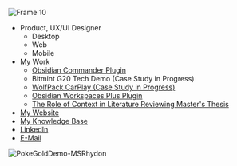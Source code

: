 ![Frame 10](https://user-images.githubusercontent.com/46250921/199635145-ecb07fd0-3a47-44de-a712-897fbbbf36ea.png)


- Product, UX/UI Designer
  - Desktop
  - Web
  - Mobile 
- My Work
  - [Obsidian Commander Plugin](https://publish.obsidian.md/johnmorabito/Notes/Obsidian+Commander+Case+Study)
  - Bitmint G20 Tech Demo (Case Study in Progress)
  - [WolfPack CarPlay (Case Study in Progress)](https://publish.obsidian.md/johnmorabito/Notes/WolfPack+Apple+CarPlay+and+Android+Auto+Case+Study)
  - [Obsidian Workspaces Plus Plugin](https://publish.obsidian.md/johnmorabito/Notes/Obsidian+Workspaces+Plus+Case+Study)
  - [The Role of Context in Literature Reviewing Master's Thesis](https://publish.obsidian.md/johnmorabito/Notes/Managing+Context+during+Scholarly+Knowledge+Synthesis+-+Process+Patterns+and+System+Mechanics)
- [My Website]()
- [My Knowledge Base](https://publish.obsidian.md/johnmorabito/Home)
- [LinkedIn](https://www.linkedin.com/in/john-morabito-27ab8674)
- [E-Mail](jmorabito10@gmail.com)


![PokeGoldDemo-MSRhydon](https://user-images.githubusercontent.com/46250921/199532240-7cd5ab1c-160b-4ba9-8064-7dab8d23309a.gif)


<!--
**jsmorabito/jsmorabito** is a ✨ _special_ ✨ repository because its `README.md` (this file) appears on your GitHub profile.

Here are some ideas to get you started:

- 🔭 I’m currently working on ...
- 🌱 I’m currently learning ...
- 👯 I’m looking to collaborate on ...
- 🤔 I’m looking for help with ...
- 💬 Ask me about ...
- 📫 How to reach me: ...
- 😄 Pronouns: ...
- ⚡ Fun fact: ...
-->
